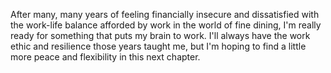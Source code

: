 After many, many years of feeling financially insecure and dissatisfied with the work-life balance afforded by work in the world of fine dining, I'm really ready for something that puts my brain to work. I'll always have the work ethic and resilience those years taught me, but I'm hoping to find a little more peace and flexibility in this next chapter.
